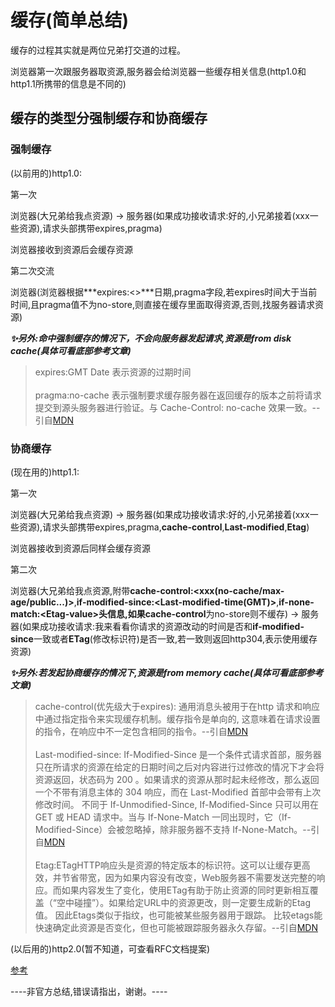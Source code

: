 # 缓存(简单总结)

缓存的过程其实就是两位兄弟打交道的过程。

浏览器第一次跟服务器取资源,服务器会给浏览器一些缓存相关信息(http1.0和http1.1所携带的信息是不同的)

## 缓存的类型分**强制缓存**和**协商缓存**

### 强制缓存

(以前用的)http1.0:

第一次

浏览器(大兄弟给我点资源) -> 服务器(如果成功接收请求:好的,小兄弟接着(xxx一些资源),请求头部携带expires,pragma)

浏览器接收到资源后会缓存资源

第二次交流

浏览器(浏览器根据***expires:<>***日期,pragma字段,若expires时间大于当前时间,且pragma值不为no-store,则直接在缓存里面取得资源,否则,找服务器请求资源)

***✨另外:命中强制缓存的情况下，不会向服务器发起请求,资源是from disk cache(具体可看底部参考文章)***

> expires:GMT Date 表示资源的过期时间\
\
> pragma:no-cache  表示强制要求缓存服务器在返回缓存的版本之前将请求提交到源头服务器进行验证。与 Cache-Control: no-cache 效果一致。--引自[MDN](https://developer.mozilla.org/zh-CN/docs/Web/HTTP/Headers/Pragma)

### 协商缓存

(现在用的)http1.1:

第一次

浏览器(大兄弟给我点资源) -> 服务器(如果成功接收请求:好的,小兄弟接着(xxx一些资源),请求头部携带expires,pragma,**cache-control**,**Last-modified**,**Etag**)

浏览器接收到资源后同样会缓存资源

第二次

浏览器(大兄弟给我点资源,附带**cache-control:\<xxx(no-cache/max-age/public...)\>**,**if-modified-since:\<Last-modified-time(GMT)\>**,**if-none-match:\<Etag-value\>**头信息,如果**cache-control**为no-store则不缓存) -> 服务器(如果成功接收请求:我来看看你请求的资源改动的时间是否和**if-modified-since**一致或者**ETag**(修改标识符)是否一致,若一致则返回http304,表示使用缓存资源)

***✨另外:若发起协商缓存的情况下,资源是from memory cache(具体可看底部参考文章)***

> cache-control(优先级大于expires): 通用消息头被用于在http 请求和响应中通过指定指令来实现缓存机制。缓存指令是单向的, 这意味着在请求设置的指令，在响应中不一定包含相同的指令。--引自[MDN](https://developer.mozilla.org/zh-CN/docs/Web/HTTP/Headers/Cache-Control)
\
\
> Last-modified-since: If-Modified-Since 是一个条件式请求首部，服务器只在所请求的资源在给定的日期时间之后对内容进行过修改的情况下才会将资源返回，状态码为 200  。如果请求的资源从那时起未经修改，那么返回一个不带有消息主体的  304  响应，而在 Last-Modified 首部中会带有上次修改时间。 不同于  If-Unmodified-Since, If-Modified-Since 只可以用在 GET 或 HEAD 请求中。当与 If-None-Match 一同出现时，它（If-Modified-Since）会被忽略掉，除非服务器不支持 If-None-Match。--引自[MDN](https://developer.mozilla.org/zh-CN/docs/Web/HTTP/Headers/If-Modified-Since)
\
\
>Etag:ETagHTTP响应头是资源的特定版本的标识符。这可以让缓存更高效，并节省带宽，因为如果内容没有改变，Web服务器不需要发送完整的响应。而如果内容发生了变化，使用ETag有助于防止资源的同时更新相互覆盖（“空中碰撞”）。如果给定URL中的资源更改，则一定要生成新的Etag值。 因此Etags类似于指纹，也可能被某些服务器用于跟踪。 比较etags能快速确定此资源是否变化，但也可能被跟踪服务器永久存留。--引自[MDN](https://developer.mozilla.org/zh-CN/docs/Web/HTTP/Headers/ETag)

(以后用的)http2.0(暂不知道，可查看RFC文档提案)

[参考](https://excaliburhan.com/post/things-you-should-know-about-browser-cache.html)

----非官方总结,错误请指出，谢谢。----